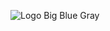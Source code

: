 ![Logo Big Blue Gray](https://github.com/UnlockedMail/graphics/blob/main/logo/UM2-big-blue-gray.png)
